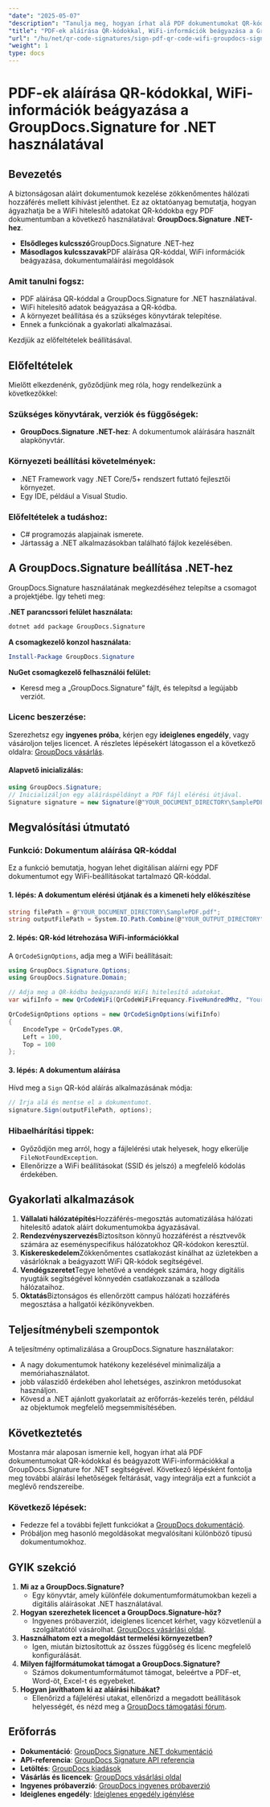 ```yaml
---
"date": "2025-05-07"
"description": "Tanulja meg, hogyan írhat alá PDF dokumentumokat QR-kódokkal, amelyek WiFi hitelesítő adatokat tartalmaznak, kihasználva a GroupDocs.Signature for .NET előnyeit. Egyszerűsítse hatékonyan dokumentumaláírási folyamatát."
"title": "PDF-ek aláírása QR-kódokkal, WiFi-információk beágyazása a GroupDocs.Signature for .NET használatával"
"url": "/hu/net/qr-code-signatures/sign-pdf-qr-code-wifi-groupdocs-signature-net/"
"weight": 1
type: docs
---
```

# PDF-ek aláírása QR-kódokkal, WiFi-információk beágyazása a GroupDocs.Signature for .NET használatával

## Bevezetés

A biztonságosan aláírt dokumentumok kezelése zökkenőmentes hálózati hozzáférés mellett kihívást jelenthet. Ez az oktatóanyag bemutatja, hogyan ágyazhatja be a WiFi hitelesítő adatokat QR-kódokba egy PDF dokumentumban a következő használatával: **GroupDocs.Signature .NET-hez**.

- **Elsődleges kulcsszó**GroupDocs.Signature .NET-hez
- **Másodlagos kulcsszavak**PDF aláírása QR-kóddal, WiFi információk beágyazása, dokumentumaláírási megoldások

### Amit tanulni fogsz:

- PDF aláírása QR-kóddal a GroupDocs.Signature for .NET használatával.
- WiFi hitelesítő adatok beágyazása a QR-kódba.
- A környezet beállítása és a szükséges könyvtárak telepítése.
- Ennek a funkciónak a gyakorlati alkalmazásai.

Kezdjük az előfeltételek beállításával.

## Előfeltételek

Mielőtt elkezdenénk, győződjünk meg róla, hogy rendelkezünk a következőkkel:

### Szükséges könyvtárak, verziók és függőségek:
- **GroupDocs.Signature .NET-hez**: A dokumentumok aláírására használt alapkönyvtár.

### Környezeti beállítási követelmények:
- .NET Framework vagy .NET Core/5+ rendszert futtató fejlesztői környezet.
- Egy IDE, például a Visual Studio.

### Előfeltételek a tudáshoz:
- C# programozás alapjainak ismerete.
- Jártasság a .NET alkalmazásokban található fájlok kezelésében.

## A GroupDocs.Signature beállítása .NET-hez

GroupDocs.Signature használatának megkezdéséhez telepítse a csomagot a projektjébe. Így teheti meg:

**.NET parancssori felület használata:**

```bash
dotnet add package GroupDocs.Signature
```

**A csomagkezelő konzol használata:**

```powershell
Install-Package GroupDocs.Signature
```

**NuGet csomagkezelő felhasználói felület:**
- Keresd meg a „GroupDocs.Signature” fájlt, és telepítsd a legújabb verziót.

### Licenc beszerzése:
Szerezhetsz egy **ingyenes próba**, kérjen egy **ideiglenes engedély**, vagy vásároljon teljes licencet. A részletes lépésekért látogasson el a következő oldalra: [GroupDocs vásárlás](https://purchase.groupdocs.com/buy).

#### Alapvető inicializálás:

```csharp
using GroupDocs.Signature;
// Inicializáljon egy aláíráspéldányt a PDF fájl elérési útjával.
Signature signature = new Signature(@"YOUR_DOCUMENT_DIRECTORY\SamplePDF.pdf");
```

## Megvalósítási útmutató

### Funkció: Dokumentum aláírása QR-kóddal

Ez a funkció bemutatja, hogyan lehet digitálisan aláírni egy PDF dokumentumot egy WiFi-beállításokat tartalmazó QR-kóddal.

#### 1. lépés: A dokumentum elérési útjának és a kimeneti hely előkészítése
```csharp
string filePath = @"YOUR_DOCUMENT_DIRECTORY\SamplePDF.pdf";
string outputFilePath = System.IO.Path.Combine(@"YOUR_OUTPUT_DIRECTORY", "SignedSamplePDF.pdf");
```

#### 2. lépés: QR-kód létrehozása WiFi-információkkal

A `QrCodeSignOptions`, adja meg a WiFi beállításait:

```csharp
using GroupDocs.Signature.Options;
using GroupDocs.Signature.Domain;

// Adja meg a QR-kódba beágyazandó WiFi hitelesítő adatokat.
var wifiInfo = new QrCodeWiFi(QrCodeWiFiFrequancy.FiveHundredMhz, "YourNetworkSSID", "password");

QrCodeSignOptions options = new QrCodeSignOptions(wifiInfo)
{
    EncodeType = QrCodeTypes.QR,
    Left = 100,
    Top = 100
};
```

#### 3. lépés: A dokumentum aláírása

Hívd meg a `Sign` QR-kód aláírás alkalmazásának módja:

```csharp
// Írja alá és mentse el a dokumentumot.
signature.Sign(outputFilePath, options);
```

### Hibaelhárítási tippek:
- Győződjön meg arról, hogy a fájlelérési utak helyesek, hogy elkerülje `FileNotFoundException`.
- Ellenőrizze a WiFi beállításokat (SSID és jelszó) a megfelelő kódolás érdekében.

## Gyakorlati alkalmazások

1. **Vállalati hálózatépítés**Hozzáférés-megosztás automatizálása hálózati hitelesítő adatok aláírt dokumentumokba ágyazásával.
2. **Rendezvényszervezés**Biztosítson könnyű hozzáférést a résztvevők számára az eseményspecifikus hálózatokhoz QR-kódokon keresztül.
3. **Kiskereskedelem**Zökkenőmentes csatlakozást kínálhat az üzletekben a vásárlóknak a beágyazott WiFi QR-kódok segítségével.
4. **Vendégszeretet**Tegye lehetővé a vendégek számára, hogy digitális nyugtáik segítségével könnyedén csatlakozzanak a szálloda hálózataihoz.
5. **Oktatás**Biztonságos és ellenőrzött campus hálózati hozzáférés megosztása a hallgatói kézikönyvekben.

## Teljesítménybeli szempontok

A teljesítmény optimalizálása a GroupDocs.Signature használatakor:

- A nagy dokumentumok hatékony kezelésével minimalizálja a memóriahasználatot.
- jobb válaszidő érdekében ahol lehetséges, aszinkron metódusokat használjon.
- Kövesd a .NET ajánlott gyakorlatait az erőforrás-kezelés terén, például az objektumok megfelelő megsemmisítésében.

## Következtetés

Mostanra már alaposan ismernie kell, hogyan írhat alá PDF dokumentumokat QR-kódokkal és beágyazott WiFi-információkkal a GroupDocs.Signature for .NET segítségével. Következő lépésként fontolja meg további aláírási lehetőségek feltárását, vagy integrálja ezt a funkciót a meglévő rendszereibe.

### Következő lépések:
- Fedezze fel a további fejlett funkciókat a [GroupDocs dokumentáció](https://docs.groupdocs.com/signature/net/).
- Próbáljon meg hasonló megoldásokat megvalósítani különböző típusú dokumentumokhoz.

## GYIK szekció

1. **Mi az a GroupDocs.Signature?**
   - Egy könyvtár, amely különféle dokumentumformátumokban kezeli a digitális aláírásokat .NET használatával.
2. **Hogyan szerezhetek licencet a GroupDocs.Signature-höz?**
   - Ingyenes próbaverziót, ideiglenes licencet kérhet, vagy közvetlenül a szolgáltatótól vásárolhat. [GroupDocs vásárlási oldal](https://purchase.groupdocs.com/buy).
3. **Használhatom ezt a megoldást termelési környezetben?**
   - Igen, miután biztosítottuk az összes függőség és licenc megfelelő konfigurálását.
4. **Milyen fájlformátumokat támogat a GroupDocs.Signature?**
   - Számos dokumentumformátumot támogat, beleértve a PDF-et, Word-öt, Excel-t és egyebeket.
5. **Hogyan javíthatom ki az aláírási hibákat?**
   - Ellenőrizd a fájlelérési utakat, ellenőrizd a megadott beállítások helyességét, és nézd meg a [GroupDocs támogatási fórum](https://forum.groupdocs.com/c/signature/).

## Erőforrás
- **Dokumentáció**: [GroupDocs Signature .NET dokumentáció](https://docs.groupdocs.com/signature/net/)
- **API-referencia**: [GroupDocs Signature API referencia](https://reference.groupdocs.com/signature/net/)
- **Letöltés**: [GroupDocs kiadások](https://releases.groupdocs.com/signature/net/)
- **Vásárlás és licencek**: [GroupDocs vásárlási oldal](https://purchase.groupdocs.com/buy)
- **Ingyenes próbaverzió**: [GroupDocs ingyenes próbaverzió](https://releases.groupdocs.com/signature/net/)
- **Ideiglenes engedély**: [Ideiglenes engedély igénylése](https://purchase.groupdocs.com/temporary-license/)